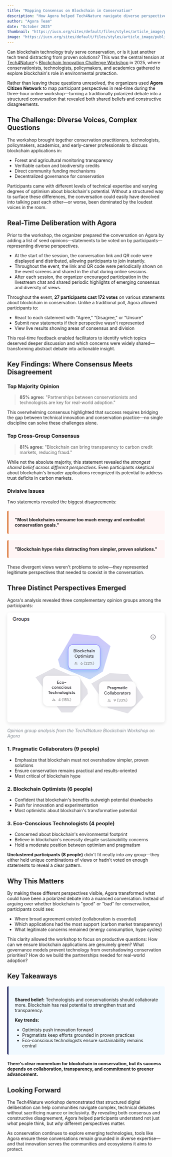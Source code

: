 ```yaml
---
title: "Mapping Consensus on Blockchain in Conservation"
description: "How Agora helped Tech4Nature navigate diverse perspectives on blockchain technology during their innovation workshop."
author: "Agora Team"
date: "October 2025"
thumbnail: "https://iucn.org/sites/default/files/styles/article_image/public/2025-08/006_flona_carajas_joao-marcos-rosac-1.jpg?h=4cc6839d&itok=2_-LFOvZ"
image: "https://iucn.org/sites/default/files/styles/article_image/public/2025-08/006_flona_carajas_joao-marcos-rosac-1.jpg?h=4cc6839d&itok=2_-LFOvZ"
---
```


Can blockchain technology truly serve conservation, or is it just another tech trend distracting from proven solutions? This was the central tension at [Tech4Nature](https://www.tech4nature.org/)'s [Blockchain Innovation Challenge Workshop](https://iucn.org/blog/202510/spark-spotlight-tech4nature-innovation-journey-continues-shape-conservations-future) in 2025, where conservationists, technologists, policymakers, and academics gathered to explore blockchain's role in environmental protection.

Rather than leaving these questions unresolved, the organizers used **Agora Citizen Network** to map participant perspectives in real-time during the three-hour online workshop—turning a traditionally polarized debate into a structured conversation that revealed both shared beliefs and constructive disagreements.

## The Challenge: Diverse Voices, Complex Questions

The workshop brought together conservation practitioners, technologists, policymakers, academics, and early-career professionals to discuss blockchain applications in:

- Forest and agricultural monitoring transparency
- Verifiable carbon and biodiversity credits
- Direct community funding mechanisms
- Decentralized governance for conservation

Participants came with different levels of technical expertise and varying degrees of optimism about blockchain's potential. Without a structured way to surface these differences, the conversation could easily have devolved into talking past each other—or worse, been dominated by the loudest voices in the room.

## Real-Time Deliberation with Agora

Prior to the workshop, the organizer prepared the conversation on Agora by adding a list of seed opinions—statements to be voted on by participants—representing diverse perspectives.

- At the start of the session, the conversation link and QR code were displayed and distributed, allowing participants to join instantly.
- Throughout the event, the link and QR code were periodically shown on the event screens and shared in the chat during online sessions.
- After each session, the organizer encouraged participation in the livestream chat and shared periodic highlights of emerging consensus and diversity of views.

Throughout the event, **27 participants cast 172 votes** on various statements about blockchain in conservation. Unlike a traditional poll, Agora allowed participants to:

- React to each statement with "Agree," "Disagree," or "Unsure"
- Submit new statements if their perspective wasn't represented
- View live results showing areas of consensus and division

This real-time feedback enabled facilitators to identify which topics deserved deeper discussion and which concerns were widely shared—transforming abstract debate into actionable insight.

## Key Findings: Where Consensus Meets Disagreement

### Top Majority Opinion

> **85% agree:** "Partnerships between conservationists and technologists are key for real-world adoption."

This overwhelming consensus highlighted that success requires bridging the gap between technical innovation and conservation practice—no single discipline can solve these challenges alone.

### Top Cross-Group Consensus

> **81% agree:** "Blockchain can bring transparency to carbon credit markets, reducing fraud."

While not the absolute majority, this statement revealed the *strongest shared belief across different perspectives*. Even participants skeptical about blockchain's broader applications recognized its potential to address trust deficits in carbon markets.

### Divisive Issues

Two statements revealed the biggest disagreements:

<div style="background: #fff5f5; border-left: 4px solid #d96f2d; padding: 20px; margin: 20px 0; border-radius: 4px;">
  <p style="margin: 0;"><strong>"Most blockchains consume too much energy and contradict conservation goals."</strong></p>
</div>

<div style="background: #fff5f5; border-left: 4px solid #d96f2d; padding: 20px; margin: 20px 0; border-radius: 4px;">
  <p style="margin: 0;"><strong>"Blockchain hype risks distracting from simpler, proven solutions."</strong></p>
</div>

These divergent views weren't problems to solve—they represented legitimate perspectives that needed to coexist in the conversation.

## Three Distinct Perspectives Emerged

Agora's analysis revealed three complementary opinion groups among the participants:

<div class="text-center my-4">
  <img src="/images/tech4nature-analysis.png" alt="Agora opinion group analysis showing three clusters" class="img-fluid" style="max-width: 100%; border-radius: 8px; box-shadow: 0 4px 12px rgba(0, 0, 0, 0.1);">
  <p class="mt-2" style="font-size: 14px; color: #818992; font-style: italic;">Opinion group analysis from the Tech4Nature Blockchain Workshop on Agora</p>
</div>

### 1. Pragmatic Collaborators (9 people)
- Emphasize that blockchain must not overshadow simpler, proven solutions
- Ensure conservation remains practical and results-oriented
- Most critical of blockchain hype

### 2. Blockchain Optimists (6 people)
- Confident that blockchain's benefits outweigh potential drawbacks
- Push for innovation and experimentation
- Most optimistic about blockchain's transformative potential

### 3. Eco-Conscious Technologists (4 people)
- Concerned about blockchain's environmental footprint
- Believe in blockchain's necessity despite sustainability concerns
- Hold a moderate position between optimism and pragmatism

**Unclustered participants (8 people)** didn't fit neatly into any group—they either held unique combinations of views or hadn't voted on enough statements to reveal a clear pattern.

## Why This Matters

By making these different perspectives visible, Agora transformed what could have been a polarized debate into a nuanced conversation. Instead of arguing over whether blockchain is "good" or "bad" for conservation, participants could see:

- Where broad agreement existed (collaboration is essential)
- Which applications had the most support (carbon market transparency)
- What legitimate concerns remained (energy consumption, hype cycles)

This clarity allowed the workshop to focus on productive questions: How can we ensure blockchain applications are genuinely green? What governance models prevent technology from overshadowing conservation priorities? How do we build the partnerships needed for real-world adoption?

## Key Takeaways

<div style="background: #f0f9ff; border-left: 4px solid #090F53; padding: 20px; margin: 20px 0; border-radius: 4px;">
  <p style="margin-bottom: 10px;"><strong>Shared belief:</strong> Technologists and conservationists should collaborate more. Blockchain has real potential to strengthen trust and transparency.</p>
  <p style="margin-bottom: 10px;"><strong>Key trends:</strong></p>
  <ul style="margin-bottom: 0;">
    <li>Optimists push innovation forward</li>
    <li>Pragmatists keep efforts grounded in proven practices</li>
    <li>Eco-conscious technologists ensure sustainability remains central</li>
  </ul>
</div>

**There's clear momentum for blockchain in conservation, but its success depends on collaboration, transparency, and commitment to greener advancement.**

## Looking Forward

The Tech4Nature workshop demonstrated that structured digital deliberation can help communities navigate complex, technical debates without sacrificing nuance or inclusivity. By revealing both consensus and constructive disagreement, Agora helped participants understand not just *what* people think, but *why* different perspectives matter.

As conservation continues to explore emerging technologies, tools like Agora ensure these conversations remain grounded in diverse expertise—and that innovation serves the communities and ecosystems it aims to protect.
